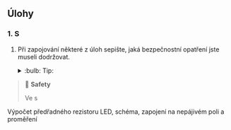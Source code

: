 ## Úlohy

### 1. S





1. Při zapojování některé z úloh sepište, jaká bezpečnostní opatření jste museli dodržovat.

    <details>
        <summary> :bulb: Tip: </summary>
            Zaměřte se na bezpečnost práce v elektrotechnice.
    </details>



> :key: **Safety**
>
> Ve s






Výpočet předřadného rezistoru LED, schéma, zapojení na nepájivém poli a proměření

